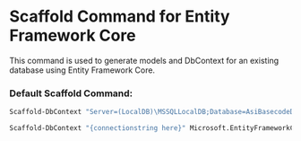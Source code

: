# Scaffold Command for Entity Framework Core

This command is used to generate models and DbContext for an existing database using Entity Framework Core.

### Default Scaffold Command:
```bash
Scaffold-DbContext "Server=(LocalDB)\MSSQLLocalDB;Database=AsiBasecodeDb;Integrated Security=False;Trusted_Connection=True" Microsoft.EntityFrameworkCore.SqlServer -OutputDir Models -ContextDir . -F

Scaffold-DbContext "{connectionstring here}" Microsoft.EntityFrameworkCore.SqlServer -OutputDir Models -ContextDir . -F

